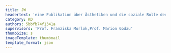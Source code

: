 ```yaml
---
title: JW
headertext: 'eine Publikation über Ästhetiken und die soziale Rolle der Frau in Japan'
category: KD
authors: 5bbfb74f1341a
supervisors: 'Prof. Franziska Morlok,Prof. Marion Godau'
thumbSize: s
imageTemplate: thumbnail
template_format: json
---
```


